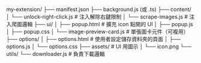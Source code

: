 my-extension/
├── manifest.json
├── background.js (或 .ts)
├── content/
│   └── unlock-right-click.js      # 注入解除右鍵限制
│   └── scrape-images.js           # 注入爬圖邏輯
├── ui/
│   ├── popup.html                 # 擴充 icon 點開的 UI
│   ├── popup.js
│   ├── popup.css
│   └── image-preview-card.js     # 單張圖卡元件（可複用）
├── options/
│   ├── options.html               # 使用者設定儲存資料夾的頁面
│   ├── options.js
│   └── options.css
├── assets/                       # UI 用圖示
│   └── icon.png
└── utils/
    └── downloader.js             # 負責下載邏輯
